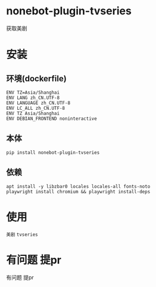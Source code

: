 # nonebot-plugin-tvseries

获取美剧

# 安装

## 环境(dockerfile)

```
ENV TZ=Asia/Shanghai
ENV LANG zh_CN.UTF-8
ENV LANGUAGE zh_CN.UTF-8
ENV LC_ALL zh_CN.UTF-8
ENV TZ Asia/Shanghai
ENV DEBIAN_FRONTEND noninteractive
```

## 本体

`pip install nonebot-plugin-tvseries`

## 依赖

```
apt install -y libzbar0 locales locales-all fonts-noto
playwright install chromium && playwright install-deps
```

# 使用

`美剧` `tvseries`

# 有问题 提pr
有问题 提pr
